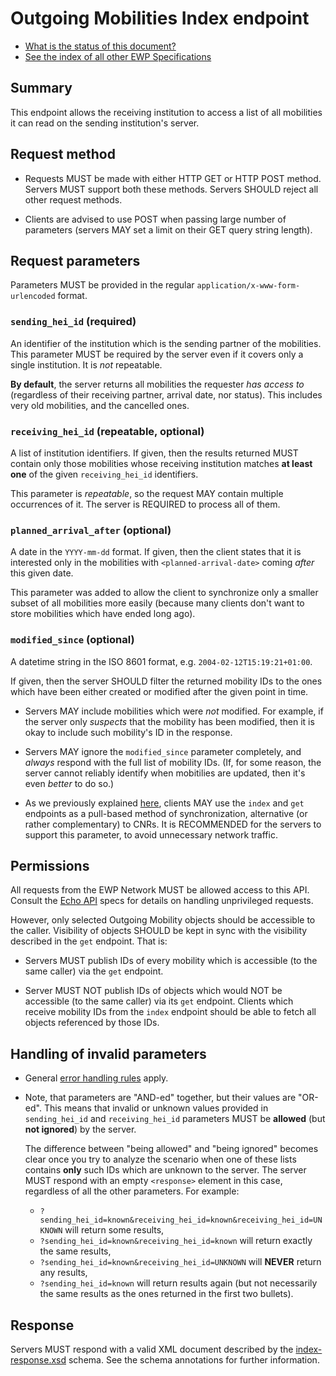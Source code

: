 Outgoing Mobilities Index endpoint
==================================

* [What is the status of this document?][statuses]
* [See the index of all other EWP Specifications][develhub]


Summary
-------

This endpoint allows the receiving institution to access a list of all
mobilities it can read on the sending institution's server.


Request method
--------------

 * Requests MUST be made with either HTTP GET or HTTP POST method. Servers MUST
   support both these methods. Servers SHOULD reject all other request methods.

 * Clients are advised to use POST when passing large number of parameters
   (servers MAY set a limit on their GET query string length).


Request parameters
------------------

Parameters MUST be provided in the regular `application/x-www-form-urlencoded`
format.


### `sending_hei_id` (required)

An identifier of the institution which is the sending partner of the
mobilities. This parameter MUST be required by the server even if it covers
only a single institution. It is *not* repeatable.

**By default**, the server returns all mobilities the requester *has access to*
(regardless of their receiving partner, arrival date, nor status). This
includes very old mobilities, and the cancelled ones.


### `receiving_hei_id` (repeatable, optional)

A list of institution identifiers. If given, then the results returned MUST
contain only those mobilities whose receiving institution matches **at least
one** of the given `receiving_hei_id` identifiers.

This parameter is *repeatable*, so the request MAY contain multiple occurrences
of it. The server is REQUIRED to process all of them.


### `planned_arrival_after` (optional)

A date in the `YYYY-mm-dd` format. If given, then the client states that it is
interested only in the mobilities with `<planned-arrival-date>` coming *after*
this given date.

This parameter was added to allow the client to synchronize only a smaller
subset of all mobilities more easily (because many clients don't want to store
mobilities which have ended long ago).


### `modified_since` (optional)

A datetime string in the ISO 8601 format, e.g. `2004-02-12T15:19:21+01:00`.

If given, then the server SHOULD filter the returned mobility IDs to the ones
which have been either created or modified after the given point in time.

 * Servers MAY include mobilities which were *not* modified. For example, if
   the server only *suspects* that the mobility has been modified, then it is
   okay to include such mobility's ID in the response.

 * Servers MAY ignore the `modified_since` parameter completely, and *always*
   respond with the full list of mobility IDs. (If, for some reason, the server
   cannot reliably identify when mobitilies are updated, then it's even
   *better* to do so.)

 * As we previously explained [here][index-pulling], clients MAY use the
   `index` and `get` endpoints as a pull-based method of synchronization,
   alternative (or rather complementary) to CNRs. It is RECOMMENDED for the
   servers to support this parameter, to avoid unnecessary network traffic.


Permissions
-----------

All requests from the EWP Network MUST be allowed access to this API. Consult
the [Echo API][echo] specs for details on handling unprivileged requests.

However, only selected Outgoing Mobility objects should be accessible to the
caller. Visibility of objects SHOULD be kept in sync with the visibility
described in the `get` endpoint. That is:

 * Servers MUST publish IDs of every mobility which is accessible (to the same
   caller) via the `get` endpoint.

 * Server MUST NOT publish IDs of objects which would NOT be accessible (to the
   same caller) via its `get` endpoint. Clients which receive mobility IDs from
   the `index` endpoint should be able to fetch all objects referenced by those
   IDs.


Handling of invalid parameters
------------------------------

 * General [error handling rules][error-handling] apply.

 * Note, that parameters are "AND-ed" together, but their values are "OR-ed".
   This means that invalid or unknown values provided in `sending_hei_id` and
   `receiving_hei_id` parameters MUST be **allowed** (but **not ignored**) by
   the server.

   The difference between "being allowed" and "being ignored" becomes clear
   once you try to analyze the scenario when one of these lists contains
   **only** such IDs which are unknown to the server. The server MUST respond
   with an empty `<response>` element in this case, regardless of all the other
   parameters. For example:

   * `?sending_hei_id=known&receiving_hei_id=known&receiving_hei_id=UNKNOWN`
     will return some results,
   * `?sending_hei_id=known&receiving_hei_id=known` will return exactly the
     same results,
   * `?sending_hei_id=known&receiving_hei_id=UNKNOWN` will **NEVER** return any
     results,
   * `?sending_hei_id=known` will return results again (but not necessarily the
     same results as the ones returned in the first two bullets).


Response
--------

Servers MUST respond with a valid XML document described by the
[index-response.xsd](index-response.xsd) schema. See the schema annotations
for further information.


[develhub]: http://developers.erasmuswithoutpaper.eu/
[statuses]: https://github.com/erasmus-without-paper/ewp-specs-management#statuses
[registry-spec]: https://github.com/erasmus-without-paper/ewp-specs-api-registry
[discovery-api]: https://github.com/erasmus-without-paper/ewp-specs-api-discovery
[echo]: https://github.com/erasmus-without-paper/ewp-specs-api-echo
[error-handling]: https://github.com/erasmus-without-paper/ewp-specs-architecture#error-handling
[institutions-api]: https://github.com/erasmus-without-paper/ewp-specs-api-institutions
[index-pulling]: https://github.com/erasmus-without-paper/ewp-specs-architecture#index-pulling
